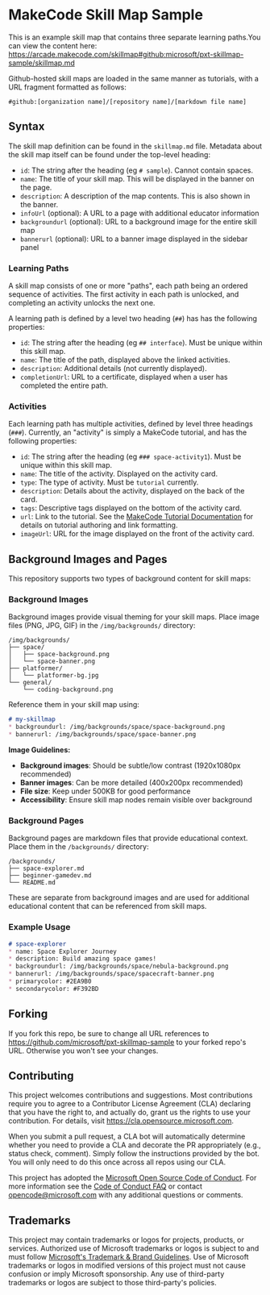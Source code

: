# MakeCode Skill Map Sample

This is an example skill map that contains three separate learning paths.You can view the content here:
https://arcade.makecode.com/skillmap#github:microsoft/pxt-skillmap-sample/skillmap.md

Github-hosted skill maps are loaded in the same manner as tutorials, with a URL fragment
formatted as follows:

`#github:[organization name]/[repository name]/[markdown file name]`

## Syntax

The skill map definition can be found in the `skillmap.md` file. Metadata about the skill
map itself can be found under the top-level heading:

- `id`: The string after the heading (eg `# sample`). Cannot contain spaces.
- `name`: The title of your skill map. This will be displayed in the banner on the page.
- `description`: A description of the map contents. This is also shown in the banner.
- `infoUrl` (optional): A URL to a page with additional educator information
- `backgroundurl` (optional): URL to a background image for the entire skill map
- `bannerurl` (optional): URL to a banner image displayed in the sidebar panel

### Learning Paths

A skill map consists of one or more "paths", each path being an ordered sequence of activities.
The first activity in each path is unlocked, and completing an activity unlocks the next one.

A learning path is defined by a level two heading (`##`) has has the following properties:

- `id`: The string after the heading (eg `## interface`). Must be unique within this skill map.
- `name`: The title of the path, displayed above the linked activities.
- `description`: Additional details (not currently displayed).
- `completionUrl`: URL to a certificate, displayed when a user has completed the entire path.

### Activities

Each learning path has multiple activities, defined by level three headings (`###`). Currently,
an "activity" is simply a MakeCode tutorial, and has the following properties:

- `id`: The string after the heading (eg `### space-activity1`). Must be unique within this skill map.
- `name`: The title of the activity. Displayed on the activity card.
- `type`: The type of activity. Must be `tutorial` currently.
- `description`: Details about the activity, displayed on the back of the card.
- `tags`: Descriptive tags displayed on the bottom of the activity card.
- `url`: Link to the tutorial. See the [MakeCode Tutorial Documentation](https://makecode.com/writing-docs/user-tutorials) for details on tutorial authoring and link formatting.
- `imageUrl`: URL for the image displayed on the front of the activity card.

## Background Images and Pages

This repository supports two types of background content for skill maps:

### Background Images
Background images provide visual theming for your skill maps. Place image files (PNG, JPG, GIF) in the `/img/backgrounds/` directory:

```
/img/backgrounds/
├── space/
│   ├── space-background.png
│   └── space-banner.png
├── platformer/
│   └── platformer-bg.jpg
└── general/
    └── coding-background.png
```

Reference them in your skill map using:
```markdown
# my-skillmap
* backgroundurl: /img/backgrounds/space/space-background.png
* bannerurl: /img/backgrounds/space/space-banner.png
```

**Image Guidelines:**
- **Background images**: Should be subtle/low contrast (1920x1080px recommended)
- **Banner images**: Can be more detailed (400x200px recommended)  
- **File size**: Keep under 500KB for good performance
- **Accessibility**: Ensure skill map nodes remain visible over background

### Background Pages
Background pages are markdown files that provide educational context. Place them in the `/backgrounds/` directory:

```
/backgrounds/
├── space-explorer.md
├── beginner-gamedev.md
└── README.md
```

These are separate from background images and are used for additional educational content that can be referenced from skill maps.

### Example Usage
```markdown
# space-explorer
* name: Space Explorer Journey
* description: Build amazing space games!
* backgroundurl: /img/backgrounds/space/nebula-background.png
* bannerurl: /img/backgrounds/space/spacecraft-banner.png
* primarycolor: #2EA9B0
* secondarycolor: #F392BD
```

## Forking

If you fork this repo, be sure to change all URL references to https://github.com/microsoft/pxt-skillmap-sample to your forked repo's URL. Otherwise you won't see your changes.

## Contributing

This project welcomes contributions and suggestions.  Most contributions require you to agree to a
Contributor License Agreement (CLA) declaring that you have the right to, and actually do, grant us
the rights to use your contribution. For details, visit https://cla.opensource.microsoft.com.

When you submit a pull request, a CLA bot will automatically determine whether you need to provide
a CLA and decorate the PR appropriately (e.g., status check, comment). Simply follow the instructions
provided by the bot. You will only need to do this once across all repos using our CLA.

This project has adopted the [Microsoft Open Source Code of Conduct](https://opensource.microsoft.com/codeofconduct/).
For more information see the [Code of Conduct FAQ](https://opensource.microsoft.com/codeofconduct/faq/) or
contact [opencode@microsoft.com](mailto:opencode@microsoft.com) with any additional questions or comments.

## Trademarks

This project may contain trademarks or logos for projects, products, or services. Authorized use of Microsoft
trademarks or logos is subject to and must follow
[Microsoft's Trademark & Brand Guidelines](https://www.microsoft.com/en-us/legal/intellectualproperty/trademarks/usage/general).
Use of Microsoft trademarks or logos in modified versions of this project must not cause confusion or imply Microsoft sponsorship.
Any use of third-party trademarks or logos are subject to those third-party's policies.
